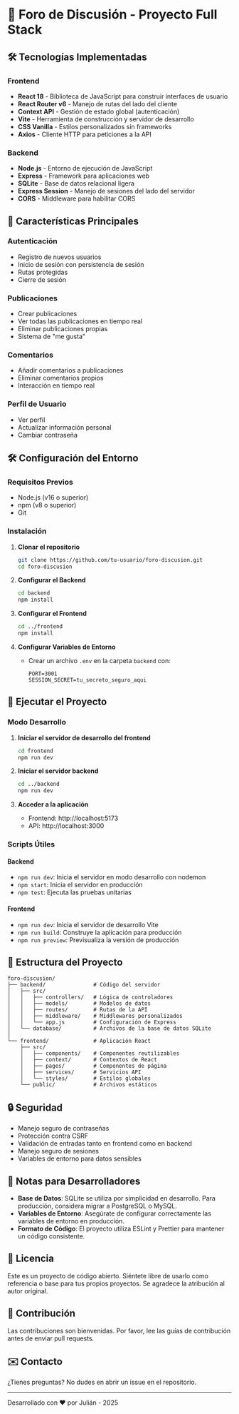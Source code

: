 # 🚀 Foro de Discusión - Proyecto Full Stack

## 🛠️ Tecnologías Implementadas

### Frontend

- **React 18** - Biblioteca de JavaScript para construir interfaces de usuario
- **React Router v6** - Manejo de rutas del lado del cliente
- **Context API** - Gestión de estado global (autenticación)
- **Vite** - Herramienta de construcción y servidor de desarrollo
- **CSS Vanilla** - Estilos personalizados sin frameworks
- **Axios** - Cliente HTTP para peticiones a la API

### Backend

- **Node.js** - Entorno de ejecución de JavaScript
- **Express** - Framework para aplicaciones web
- **SQLite** - Base de datos relacional ligera
- **Express Session** - Manejo de sesiones del lado del servidor
- **CORS** - Middleware para habilitar CORS

## 🚀 Características Principales

### Autenticación

- Registro de nuevos usuarios
- Inicio de sesión con persistencia de sesión
- Rutas protegidas
- Cierre de sesión

### Publicaciones

- Crear publicaciones
- Ver todas las publicaciones en tiempo real
- Eliminar publicaciones propias
- Sistema de "me gusta"

### Comentarios

- Añadir comentarios a publicaciones
- Eliminar comentarios propios
- Interacción en tiempo real

### Perfil de Usuario

- Ver perfil
- Actualizar información personal
- Cambiar contraseña

## 🛠️ Configuración del Entorno

### Requisitos Previos

- Node.js (v16 o superior)
- npm (v8 o superior)
- Git

### Instalación

1. **Clonar el repositorio**

   ```bash
   git clone https://github.com/tu-usuario/foro-discusion.git
   cd foro-discusion
   ```

2. **Configurar el Backend**

   ```bash
   cd backend
   npm install
   ```

3. **Configurar el Frontend**

   ```bash
   cd ../frontend
   npm install
   ```

4. **Configurar Variables de Entorno**
   - Crear un archivo `.env` en la carpeta `backend` con:
     ```
     PORT=3001
     SESSION_SECRET=tu_secreto_seguro_aqui
     ```

## 🚀 Ejecutar el Proyecto

### Modo Desarrollo

1. **Iniciar el servidor de desarrollo del frontend**

   ```bash
   cd frontend
   npm run dev
   ```

2. **Iniciar el servidor backend**

   ```bash
   cd ../backend
   npm run dev
   ```

3. **Acceder a la aplicación**
   - Frontend: http://localhost:5173
   - API: http://localhost:3000

### Scripts Útiles

#### Backend

- `npm run dev`: Inicia el servidor en modo desarrollo con nodemon
- `npm start`: Inicia el servidor en producción
- `npm test`: Ejecuta las pruebas unitarias

#### Frontend

- `npm run dev`: Inicia el servidor de desarrollo Vite
- `npm run build`: Construye la aplicación para producción
- `npm run preview`: Previsualiza la versión de producción

## 📂 Estructura del Proyecto

```
foro-discusion/
├── backend/               # Código del servidor
│   ├── src/
│   │   ├── controllers/   # Lógica de controladores
│   │   ├── models/        # Modelos de datos
│   │   ├── routes/        # Rutas de la API
│   │   ├── middleware/    # Middlewares personalizados
│   │   └── app.js         # Configuración de Express
│   └── database/          # Archivos de la base de datos SQLite
│
└── frontend/              # Aplicación React
    ├── src/
    │   ├── components/    # Componentes reutilizables
    │   ├── context/       # Contextos de React
    │   ├── pages/         # Componentes de página
    │   ├── services/      # Servicios API
    │   └── styles/        # Estilos globales
    └── public/            # Archivos estáticos
```

## 🔒 Seguridad

- Manejo seguro de contraseñas
- Protección contra CSRF
- Validación de entradas tanto en frontend como en backend
- Manejo seguro de sesiones
- Variables de entorno para datos sensibles

## 📝 Notas para Desarrolladores

- **Base de Datos**: SQLite se utiliza por simplicidad en desarrollo. Para producción, considera migrar a PostgreSQL o MySQL.
- **Variables de Entorno**: Asegúrate de configurar correctamente las variables de entorno en producción.
- **Formato de Código**: El proyecto utiliza ESLint y Prettier para mantener un código consistente.

## 📄 Licencia

Este es un proyecto de código abierto. Siéntete libre de usarlo como referencia o base para tus propios proyectos. Se agradece la atribución al autor original.

## 🤝 Contribución

Las contribuciones son bienvenidas. Por favor, lee las guías de contribución antes de enviar pull requests.

## ✉️ Contacto

¿Tienes preguntas? No dudes en abrir un issue en el repositorio.

---

Desarrollado con ❤️ por Julián - 2025
